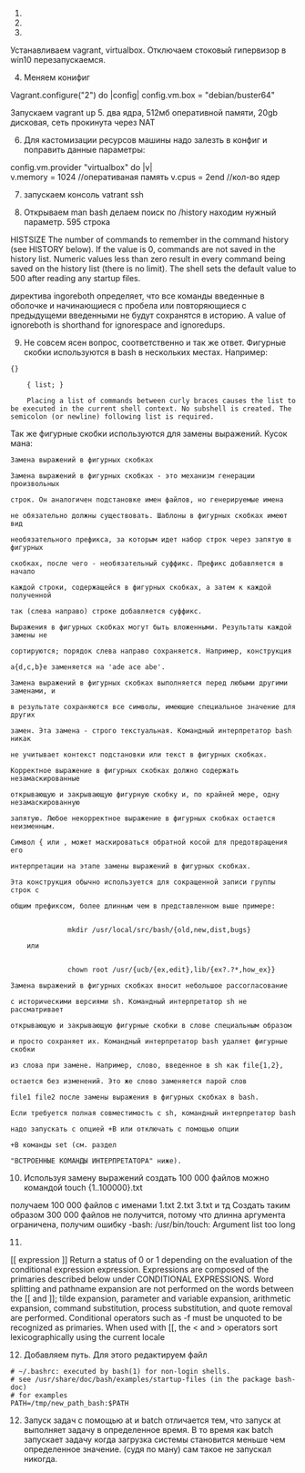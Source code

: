 1.
2. 
3.

Устанавливаем vagrant, virtualbox. Отключаем стоковый гипервизор в win10 перезапускаемся.

4. Меняем конифиг 

Vagrant.configure("2") do |config|
  config.vm.box = "debian/buster64"
  
Запускаем vagrant up
5. два ядра, 512мб оперативной памяти, 20gb дисковая, сеть прокинута через NAT

6. Для кастомизации ресурсов машины надо залезть в конфиг и поправить данные параметры:

config.vm.provider "virtualbox" do |v|  
	v.memory = 1024  //оперативаная память
	v.cpus = 2end	 //кол-во ядер

7. запускаем консоль vatrant ssh

8. Открываем man bash делаем поиск по /history находим нужный параметр. 595 строка

HISTSIZE
The  number of commands to remember in the command history (see HISTORY below).
If the value is 0, commands are not saved in the history list.
Numeric values less than zero result in every command being saved on the history list (there is no limit).
The shell sets the default value to 500 after reading any startup files.

директива ingoreboth определяет, что все команды введенные в оболочке и начинающиеся с пробела или повторяющиеся с предыдущеми введенными не будут сохранятся в историю.
A value of ignoreboth is shorthand for ignorespace and ignoredups.

9. Не совсем ясен вопрос, соответственно и так же ответ. Фигурные скобки используются в bash в нескольких местах. Например:
```
{}

    { list; }

    Placing a list of commands between curly braces causes the list to be executed in the current shell context. No subshell is created. The semicolon (or newline) following list is required. 
```
Так же фигурные скобки используются для замены выражений. Кусок мана:
```
Замена выражений в фигурных скобках

Замена выражений в фигурных скобках - это механизм генерации произвольных

строк. Он аналогичен подстановке имен файлов, но генерируемые имена

не обязательно должны существовать. Шаблоны в фигурных скобках имеют вид

необязательного префикса, за которым идет набор строк через запятую в фигурных

скобках, после чего - необязательный суффикс. Префикс добавляется в начало

каждой строки, содержащейся в фигурных скобках, а затем к каждой полученной

так (слева направо) строке добавляется суффикс.

Выражения в фигурных скобках могут быть вложенными. Результаты каждой замены не

сортируются; порядок слева направо сохраняется. Например, конструкция

a{d,c,b}e заменяется на 'ade ace abe'.

Замена выражений в фигурных скобках выполняется перед любыми другими заменами, и

в результате сохраняются все символы, имеющие специальное значение для других

замен. Эта замена - строго текстуальная. Командный интерпретатор bash никак

не учитывает контекст подстановки или текст в фигурных скобках.

Корректное выражение в фигурных скобках должно содержать незамаскированные

открывающую и закрывающую фигурную скобку и, по крайней мере, одну незамаскированную

запятую. Любое некорректное выражение в фигурных скобках остается неизменным.

Символ { или , может маскироваться обратной косой для предотвращения его

интерпретации на этапе замены выражений в фигурных скобках.

Эта конструкция обычно используется для сокращенной записи группы строк с

общим префиксом, более длинным чем в представленном выше примере:


              mkdir /usr/local/src/bash/{old,new,dist,bugs}

    или


              chown root /usr/{ucb/{ex,edit},lib/{ex?.?*,how_ex}}

Замена выражений в фигурных скобках вносит небольшое рассогласование

с историческими версиями sh. Командный интерпретатор sh не рассматривает

открывающую и закрывающую фигурные скобки в слове специальным образом

и просто сохраняет их. Командный интерпретатор bash удаляет фигурные скобки

из слова при замене. Например, слово, введенное в sh как file{1,2},

остается без изменений. Это же слово заменяется парой слов

file1 file2 после замены выражения в фигурных скобках в bash.

Если требуется полная совместимость с sh, командный интерпретатор bash

надо запускать с опцией +B или отключать с помощью опции

+B команды set (см. раздел

"ВСТРОЕННЫЕ КОМАНДЫ ИНТЕРПРЕТАТОРА" ниже). 
```

10. Используя замену выражений создать 100 000 файлов можно командой
touch {1..100000}.txt 

получаем 100 000 файлов с именами 1.txt 2.txt 3.txt и тд
Создать таким образом 300 000 файлов не получится, потому что длинна аргумента ограничена, получим ошибку 
-bash: /usr/bin/touch: Argument list too long 

11. 
 [[ expression ]]
 Return  a  status  of 0 or 1 depending on the evaluation of the conditional expression expression.
 Expressions are composed of the primaries described below under CONDITIONAL EXPRESSIONS.
 Word splitting and pathname expansion are not performed on the words between the [[ and ]];
 tilde expansion, parameter and variable expansion, arithmetic expansion, command substitution, process substitution, and  quote  removal  are  performed.
 Conditional operators such as -f must be unquoted to be recognized as primaries.
 When used with [[, the < and > operators sort lexicographically using the current locale
 
 12. Добавляем путь. Для этого редактируем файл
 ```
 # ~/.bashrc: executed by bash(1) for non-login shells.
 # see /usr/share/doc/bash/examples/startup-files (in the package bash-doc)
 # for examples
 PATH=/tmp/new_path_bash:$PATH
 ```
 
 
 12. Запуск задач с помощью at и batch отличается тем, что запуск at выполняет задачу в определенное время. В то время как batch запускает задачу когда загрузка системы становится меньше чем определенное значение. (судя по ману) сам такое не запускал никогда.
 
 